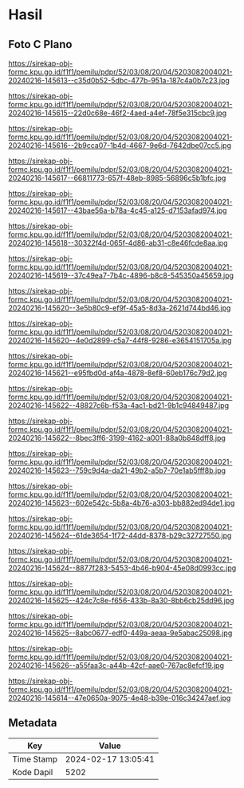 # Hasil

## Foto C Plano

https://sirekap-obj-formc.kpu.go.id/f1f1/pemilu/pdpr/52/03/08/20/04/5203082004021-20240216-145613--c35d0b52-5dbc-477b-951a-187c4a0b7c23.jpg

https://sirekap-obj-formc.kpu.go.id/f1f1/pemilu/pdpr/52/03/08/20/04/5203082004021-20240216-145615--22d0c68e-46f2-4aed-a4ef-78f5e315cbc9.jpg

https://sirekap-obj-formc.kpu.go.id/f1f1/pemilu/pdpr/52/03/08/20/04/5203082004021-20240216-145616--2b9cca07-1b4d-4667-9e6d-7642dbe07cc5.jpg

https://sirekap-obj-formc.kpu.go.id/f1f1/pemilu/pdpr/52/03/08/20/04/5203082004021-20240216-145617--66811773-657f-48eb-8985-56896c5b1bfc.jpg

https://sirekap-obj-formc.kpu.go.id/f1f1/pemilu/pdpr/52/03/08/20/04/5203082004021-20240216-145617--43bae56a-b78a-4c45-a125-d7153afad974.jpg

https://sirekap-obj-formc.kpu.go.id/f1f1/pemilu/pdpr/52/03/08/20/04/5203082004021-20240216-145618--30322f4d-065f-4d86-ab31-c8e46fcde8aa.jpg

https://sirekap-obj-formc.kpu.go.id/f1f1/pemilu/pdpr/52/03/08/20/04/5203082004021-20240216-145619--37c49ea7-7b4c-4896-b8c8-545350a45659.jpg

https://sirekap-obj-formc.kpu.go.id/f1f1/pemilu/pdpr/52/03/08/20/04/5203082004021-20240216-145620--3e5b80c9-ef9f-45a5-8d3a-2621d744bd46.jpg

https://sirekap-obj-formc.kpu.go.id/f1f1/pemilu/pdpr/52/03/08/20/04/5203082004021-20240216-145620--4e0d2899-c5a7-44f8-9286-e3654151705a.jpg

https://sirekap-obj-formc.kpu.go.id/f1f1/pemilu/pdpr/52/03/08/20/04/5203082004021-20240216-145621--e95fbd0d-af4a-4878-8ef8-60eb176c79d2.jpg

https://sirekap-obj-formc.kpu.go.id/f1f1/pemilu/pdpr/52/03/08/20/04/5203082004021-20240216-145622--48827c6b-f53a-4ac1-bd21-9b1c94849487.jpg

https://sirekap-obj-formc.kpu.go.id/f1f1/pemilu/pdpr/52/03/08/20/04/5203082004021-20240216-145622--8bec3ff6-3199-4162-a001-88a0b848dff8.jpg

https://sirekap-obj-formc.kpu.go.id/f1f1/pemilu/pdpr/52/03/08/20/04/5203082004021-20240216-145623--759c9d4a-da21-49b2-a5b7-70e1ab5fff8b.jpg

https://sirekap-obj-formc.kpu.go.id/f1f1/pemilu/pdpr/52/03/08/20/04/5203082004021-20240216-145623--602e542c-5b8a-4b76-a303-bb882ed94de1.jpg

https://sirekap-obj-formc.kpu.go.id/f1f1/pemilu/pdpr/52/03/08/20/04/5203082004021-20240216-145624--61de3654-1f72-44dd-8378-b29c32727550.jpg

https://sirekap-obj-formc.kpu.go.id/f1f1/pemilu/pdpr/52/03/08/20/04/5203082004021-20240216-145624--8877f283-5453-4b46-b904-45e08d0993cc.jpg

https://sirekap-obj-formc.kpu.go.id/f1f1/pemilu/pdpr/52/03/08/20/04/5203082004021-20240216-145625--424c7c8e-f656-433b-8a30-8bb6cb25dd96.jpg

https://sirekap-obj-formc.kpu.go.id/f1f1/pemilu/pdpr/52/03/08/20/04/5203082004021-20240216-145625--8abc0677-edf0-449a-aeaa-9e5abac25098.jpg

https://sirekap-obj-formc.kpu.go.id/f1f1/pemilu/pdpr/52/03/08/20/04/5203082004021-20240216-145626--a55faa3c-a44b-42cf-aae0-767ac8efcf19.jpg

https://sirekap-obj-formc.kpu.go.id/f1f1/pemilu/pdpr/52/03/08/20/04/5203082004021-20240216-145614--47e0650a-9075-4e48-b39e-016c34247aef.jpg


## Metadata

| Key        | Value               |
| ---------- | ------------------- |
| Time Stamp | 2024-02-17 13:05:41 |
| Kode Dapil | 5202                |



